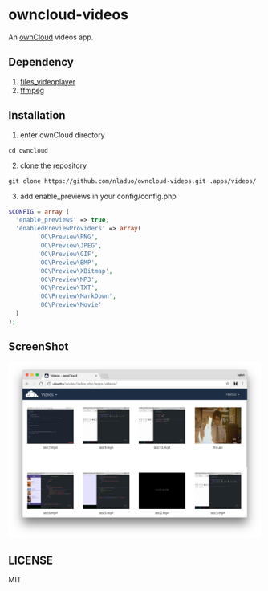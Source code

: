 # owncloud-videos
An [ownCloud](https://owncloud.org/) videos app. 

## Dependency
1. [files_videoplayer](https://github.com/owncloud/files_videoplayer) <br>
2. [ffmpeg](http://ffmpeg.org/)

## Installation
1. enter ownCloud directory
  ```
  cd owncloud
  ```
2. clone the repository
  ```
  git clone https://github.com/nladuo/owncloud-videos.git .apps/videos/
  ```
3. add enable_previews in your config/config.php
  ``` php
  $CONFIG = array (
    'enable_previews' => true,
    'enabledPreviewProviders' => array(
          'OC\Preview\PNG',
          'OC\Preview\JPEG',
          'OC\Preview\GIF',
          'OC\Preview\BMP',
          'OC\Preview\XBitmap',
          'OC\Preview\MP3',
          'OC\Preview\TXT',
          'OC\Preview\MarkDown',
          'OC\Preview\Movie'
    )
  );
  ```
## ScreenShot
![ScreenShot](./screenshot.png)

## LICENSE
MIT
